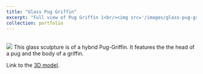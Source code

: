 ```yaml
---
title: "Glass Pug Griffin"
excerpt: "Full view of Pug Griffin 1<br/><img src='/images/glass-pug-griffin-v003.JPG'>"
collection: portfolio
---
```


<br/><img src='/images/glass-pug-griffin-v003.JPG'>
This glass sculpture is of a hybrid Pug-Griffin. It features the the head of a pug and the body of a griffin. 

Link to the [3D model](https://www.printables.com/model/48239-pug-griffin).
